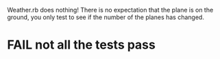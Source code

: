 Weather.rb does nothing!
There is no expectation that the plane is on the ground, you only test to see if the number of the planes has changed.

# FAIL not all the tests pass

